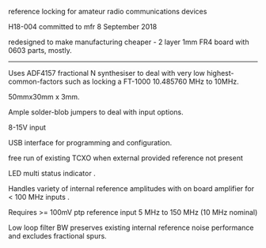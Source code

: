 reference locking for amateur radio communications devices

H18-004 committed to mfr 8 September 2018

redesigned  to make manufacturing cheaper - 2 layer 1mm FR4 board with 0603 parts, mostly.

*******



Uses ADF4157 fractional N synthesiser to deal with very low highest-common-factors such as locking a FT-1000 10.485760 MHz to 10MHz.

50mmx30mm x 3mm.

Ample solder-blob jumpers to deal with input options.

8-15V input

USB interface for programming and configuration.

free run of existing TCXO when external provided reference not present

LED multi status indicator .

Handles variety of internal reference amplitudes with on board amplifier for < 100 MHz inputs .

Requires >= 100mV ptp  reference input 5 MHz  to 150 MHz (10 MHz nominal)


Low loop filter BW preserves existing internal reference noise performance and excludes fractional spurs.